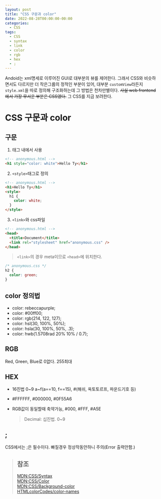 ```yaml
---
layout: post
title: "CSS 구문과 color"
date: 2022-08-28T00:00:00-00:00
categories:
  - CSS
tags:
  - CSS
  - syntax
  - link
  - color
  - rgb
  - hex
  - ;
---
```


Andoid는 xml명세로 이루어진 GUI로 대부분의 뷰를 제어한다. 그래서 CSS와 비슷하면서도 다르지만 더 작은그룹의 정적인 부분이 있어, 대부분 `customView`라든지 `style.xml`을 따로 정의해 구조화하는데 그 방법은 천차만별이다. ~~사실 web frontend에서 가장 무서운 부분은 CSS였다.~~ 그 CSS를 지금 보려한다.

# CSS 구문과 color

## 구문

1. 태그 내에서 사용   

```html
<!-- anonymous.html -->
<h1 style="color: white">Hello Ty</h1>
```

2. `<style>`태그로 정의   

```html
<!-- anonymous.html -->
<h1>Hello Ty</h1>
<style>
  h1 {
    color: white;
  }
</style>
```

3. `<link>`와 css파일   

```html
<!-- anonymous.html -->
<head>
  <title>Document</title>
  <link rel="stylesheet" href="anonymous.css" />
</head>
```

> `<link>`의 경우 meta이므로 `<head>`에 위치한다.

```css
/* anonymous.css */
h2 {
  color: green;
}
```

## color 정의법

- color: rebeccapurple;
- color: #00ff00;
- color: rgb(214, 122, 127);
- color: hsl(30, 100%, 50%);
- color: hsla(30, 100%, 50%, .3);
- color: hwb(1.5708rad 20% 10% / 0.7);

## RGB

Red, Green, Blue로 0없다. 255최대

## HEX

- 16진법 0~9 a~f(a==10, f==15), #(해쉬, 옥토토르프, 파운드기호 등)
- #FFFFFF, #000000, #0F55A6
- RGB값이 동일할때 축약가능, #000, #FFF, #A5E

  > Decimal: 십진법. 0~9

## ;

CSS에서는 ;은 필수이다. 빠질경우 정상작동안하니 주의(Error 출력안함.)

> ## 참조
>
> [MDN:CSS/Syntax](https://developer.mozilla.org/ko/docs/Web/CSS/Syntax)  
> [MDN:CSS/Color](https://developer.mozilla.org/ko/docs/Web/CSS/color)  
> [MDN:CSS/Background-color](https://developer.mozilla.org/ko/docs/Web/CSS/background-color)  
> [HTMLcolorCodes/color-names](https://htmlcolorcodes.com/color-names/)
